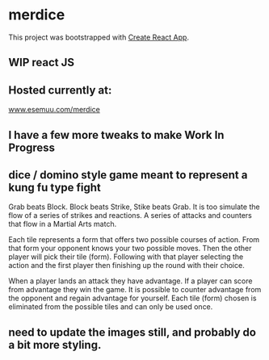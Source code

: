 # merdice
This project was bootstrapped with [Create React App](https://github.com/facebook/create-react-app).

## WIP  react JS  
## Hosted currently at:
www.esemuu.com/merdice

## I have a few more tweaks to make Work In Progress


## dice / domino style game meant to represent a kung fu type fight
Grab beats Block.  Block beats Strike, Stike beats Grab.
It is too simulate the flow of a series of strikes and reactions.
A series of attacks and counters that flow in a Martial Arts match.

Each tile represents a form that offers two possible courses of action.
From that form your opponent knows your two possible moves.  Then the other player 
will pick their tile (form).  Following with that player selecting the action and the first 
player then finishing up the round with their choice.

When a player lands an attack they have advantage.  If a player can score from advantage they 
win the game.  It is possible to counter advantage from the opponent and regain advantage for yourself.
Each tile (form) chosen is eliminated from the possible tiles and can only be used once.

## need to update the images still, and probably do a bit more styling.
